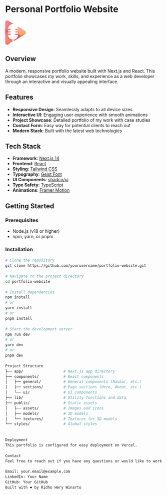 # Personal Portfolio Website

![Portfolio Preview](public/assets/project-logo1.png)

## Overview

A modern, responsive portfolio website built with Next.js and React. This portfolio showcases my work, skills, and experience as a web developer through an interactive and visually appealing interface.

## Features

- **Responsive Design**: Seamlessly adapts to all device sizes
- **Interactive UI**: Engaging user experience with smooth animations
- **Project Showcase**: Detailed portfolio of my work with case studies
- **Contact Form**: Easy way for potential clients to reach out
- **Modern Stack**: Built with the latest web technologies

## Tech Stack

- **Framework**: [Next.js 14](https://nextjs.org/)
- **Frontend**: [React](https://reactjs.org/)
- **Styling**: [Tailwind CSS](https://tailwindcss.com/)
- **Typography**: [Geist Font](https://vercel.com/font)
- **UI Components**: [shadcn/ui](https://ui.shadcn.com/)
- **Type Safety**: [TypeScript](https://www.typescriptlang.org/)
- **Animations**: [Framer Motion](https://www.framer.com/motion/)

## Getting Started

### Prerequisites

- Node.js (v18 or higher)
- npm, yarn, or pnpm

### Installation

```bash
# Clone the repository
git clone https://github.com/yourusername/portfolio-website.git

# Navigate to the project directory
cd portfolio-website

# Install dependencies
npm install
# or
yarn install
# or
pnpm install

# Start the development server
npm run dev
# or
yarn dev
# or
pnpm dev

Project Structure
├── app/                  # Next.js app directory
├── components/           # React components
│   ├── general/          # General components (Navbar, etc.)
│   ├── sections/         # Page sections (Hero, About, etc.)
│   └── ui/               # UI components
├── lib/                  # Utility functions and data
├── public/               # Static assets
│   ├── assets/           # Images and icons
│   ├── models/           # 3D models
│   └── textures/         # Textures for 3D models
└── styles/               # Global styles


Deployment
This portfolio is configured for easy deployment on Vercel.

Contact
Feel free to reach out if you have any questions or would like to work together!

Email: your.email@example.com
LinkedIn: Your Name
GitHub: Your GitHub
Built with ❤️ by Ridho Hery Winarto